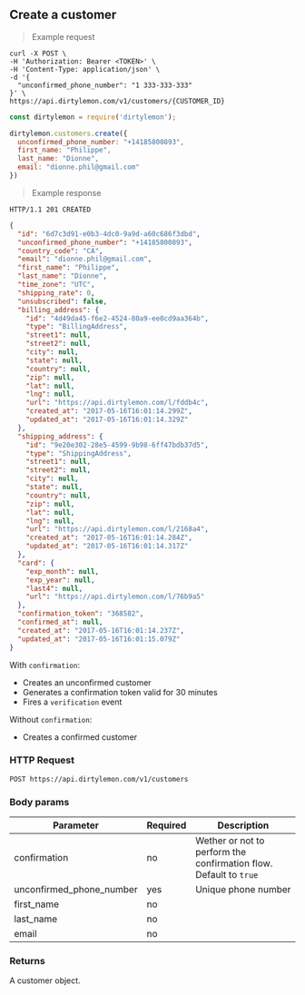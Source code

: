 ## Create a customer

> Example request

```shell
curl -X POST \
-H 'Authorization: Bearer <TOKEN>' \
-H 'Content-Type: application/json' \
-d '{
  "unconfirmed_phone_number": "1 333-333-333"
}' \
https://api.dirtylemon.com/v1/customers/{CUSTOMER_ID}
```

```javascript
const dirtylemon = require('dirtylemon');

dirtylemon.customers.create({
  unconfirmed_phone_number: "+14185800893",
  first_name: "Philippe",
  last_name: "Dionne",
  email: "dionne.phil@gmail.com"
})
```

> Example response

```http
HTTP/1.1 201 CREATED
```

```json
{
  "id": "6d7c3d91-e0b3-4dc0-9a9d-a60c686f3dbd",
  "unconfirmed_phone_number": "+14185800893",
  "country_code": "CA",
  "email": "dionne.phil@gmail.com",
  "first_name": "Philippe",
  "last_name": "Dionne",
  "time_zone": "UTC",
  "shipping_rate": 0,
  "unsubscribed": false,
  "billing_address": {
    "id": "4d49da45-f6e2-4524-80a9-ee0cd9aa364b",
    "type": "BillingAddress",
    "street1": null,
    "street2": null,
    "city": null,
    "state": null,
    "country": null,
    "zip": null,
    "lat": null,
    "lng": null,
    "url": "https://api.dirtylemon.com/l/fddb4c",
    "created_at": "2017-05-16T16:01:14.299Z",
    "updated_at": "2017-05-16T16:01:14.329Z"
  },
  "shipping_address": {
    "id": "9e20e302-28e5-4599-9b98-6ff47bdb37d5",
    "type": "ShippingAddress",
    "street1": null,
    "street2": null,
    "city": null,
    "state": null,
    "country": null,
    "zip": null,
    "lat": null,
    "lng": null,
    "url": "https://api.dirtylemon.com/l/2168a4",
    "created_at": "2017-05-16T16:01:14.284Z",
    "updated_at": "2017-05-16T16:01:14.317Z"
  },
  "card": {
    "exp_month": null,
    "exp_year": null,
    "last4": null,
    "url": "https://api.dirtylemon.com/l/76b9a5"
  },
  "confirmation_token": "368582",
  "confirmed_at": null,
  "created_at": "2017-05-16T16:01:14.237Z",
  "updated_at": "2017-05-16T16:01:15.079Z"
}
```

With `confirmation`:

  - Creates an unconfirmed customer
  - Generates a confirmation token valid for 30 minutes
  - Fires a `verification` event

Without `confirmation`:

  - Creates a confirmed customer


### HTTP Request

`POST https://api.dirtylemon.com/v1/customers`

### Body params

| Parameter | Required | Description |
| --------- | -------- | ------------|
| confirmation | no | Wether or not to perform the confirmation flow. Default to `true` |
| unconfirmed_phone_number | yes | Unique phone number |
| first_name | no |  |
| last_name | no |  |
| email | no |  |

### Returns

A customer object.
